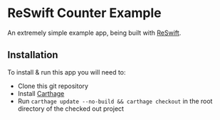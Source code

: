 # ReSwift Counter Example

An extremely simple example app, being built with [ReSwift](https://github.com/ReSwift/ReSwift).

## Installation

To install & run this app you will need to:

- Clone this git repository
- Install [Carthage](https://github.com/carthage/carthage)
- Run `carthage update --no-build && carthage checkout` in the root directory of the checked out project
